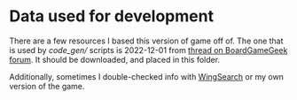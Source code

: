 # Data used for development

There are a few resources I based this version of game off of.
The one that is used by *code_gen/* scripts is 2022-12-01 from [thread on BoardGameGeek forum](https://boardgamegeek.com/filepage/193164/wingspan-spreadsheet-bird-cards-bonus-cards-end-of). It should be downloaded, and placed in this folder.

Additionally, sometimes I double-checked info with [WingSearch](https://navarog.github.io/wingsearch/) or my own version of the game.
